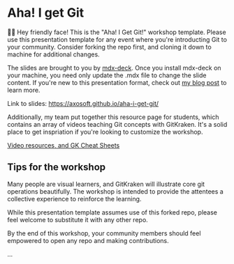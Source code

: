 # Aha! I get Git

👋🏼 Hey friendly face! This is the "Aha! I Get Git!" workshop template. Please use this presentation template for any event where you're introducting Git to your community. Consider forking the repo first, and cloning it down to machine for additional changes.

The slides are brought to you by [mdx-deck](https://github.com/jxnblk/mdx-deck). Once you install mdx-deck on your machine, you need only update the .mdx file to change the slide content. If you're new to this presentation format, check out [my blog post](https://medium.com/@jsilvafour/a-laymans-guide-to-mdx-decks-36a6b0587095) to learn more.

Link to slides: https://axosoft.github.io/aha-i-get-git/

Additionally, my team put together this resource page for students, which contains an array of videos teaching Git concepts with GitKraken. It's a solid place to get inspriation if you're looking to customize the workshop.

[Video resources, and GK Cheat Sheets](https://gitkraken.com/student-resources)

## Tips for the workshop

Many people are visual learners, and GitKraken will illustrate core git operations beautifully. The workshop is intended to provide the attentees a collective experience to reinforce the learning.

While this presentation template assumes use of this forked repo, please feel welcome to substitute it with any other repo.

By the end of this workshop, your community members should feel empowered to open any repo and making contributions.

...
